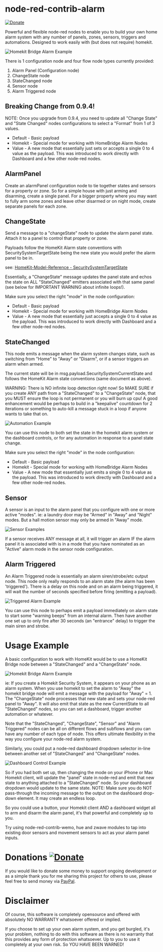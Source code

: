 # node-red-contrib-alarm
[![Donate](https://img.shields.io/badge/donate-PayPal-green.svg)](https://www.paypal.com/cgi-bin/webscr?cmd=_s-xclick&hosted_button_id=JUYN6NBFELTC2&source=url)

Powerful and flexible node-red nodes to enable you to build your own home alarm system with any number of panels, zones, sensors, triggers and automations.
Designed to work easily with (but does not require) homekit.

![Homekit Bridge Alarm Example](https://github.com/Anamico/node-red-contrib-alarm/raw/master/images/alarm.png "Homekit Bridge Alarm Example")

There is 1 configuration node and four flow node types currently provided:
1. Alarm Panel (Configuration node)
2. ChangeState node
3. StateChanged node
4. Sensor node
5. Alarm Triggered node

## Breaking Change from 0.9.4!

NOTE: Once you upgrade from 0.9.4, you need to update all "Change State" and "State Changed" nodes configurations to select a "Format" from 1 of 3 values.

* Default - Basic payload
* Homekit - Special mode for working with HomeBridge Alarm Nodes
* Value - A new mode that essentially just sets or accepts a single 0 to 4 value as the payload. This was introduced to work directly with Dashboard and a few other node-red nodes.

## AlarmPanel

Create an alarmPanel configuration node to tie together states and sensors for a property or zone. So for a simple house with just arming and disarming, create a single panel.
For a bigger property where you may want to fully arm some zones and leave other disarmed or on night mode, create separate panels for each zone.

## ChangeState

Send a message to a "changeState" node to update the alarm panel state. Attach it to a panel to control that property or zone.

Payloads follow the HomeKit Alarm state conventions with SecuritySystemTargetState being the new state you would prefer the alarm panel to be in.

see: [HomeKit-Model-Reference - SecuritySystemTargetState](https://github.com/Colorado4Wheeler/HomeKit-Bridge/wiki/HomeKit-Model-Reference#securitysystemtargetstate)

Essentially, a "ChangeState" message updates the panel state and echos the state on ALL "StateChanged" emitters associated with that same panel
(see below for IMPORTANT WARNING about infinite loops!).

Make sure you select the right "mode" in the node configuration:

* Default - Basic payload
* Homekit - Special mode for working with HomeBridge Alarm Nodes
* Value - A new mode that essentially just accepts a single 0 to 4 value as the payload. This was introduced to work directly with Dashboard and a few other node-red nodes.

## StateChanged

This node emits a message when the alarm system changes state, such as switching from "Home" to "Away" or "Disarm", or if a sensor triggers an alarm when armed.

The current state will be in msg.payload.SecuritySystemCurrentState and follows the HomeKit Alarm state conventions (same document as above).

WARNING: There is NO infinite loop detection right now! So MAKE SURE if you create ANY path from a "StateChanged" to a "ChangeState" node, that you MUST
ensure the loop is not permanent or you will burn up cpu! A good enhancement would be perhaps to build in a "keepalive" countdown for 2 iterations or something to
auto-kill a message stuck in a loop if anyone wants to take that on.

![Automation Example](https://github.com/Anamico/node-red-contrib-alarm/raw/master/images/automation.png "Automation Example")

You can use this node to both set the state in the homekit alarm system or the dashboard controls, or for any automation in response to a panel state change.

Make sure you select the right "mode" in the node configuration:

* Default - Basic payload
* Homekit - Special mode for working with HomeBridge Alarm Nodes
* Value - A new mode that essentially just emits a single 0 to 4 value as the payload. This was introduced to work directly with Dashboard and a few other node-red nodes.

## Sensor

A sensor is an input to the alarm panel that you configure with one or more active "modes". ie: a laundry door may be "Armed" in "Away" and "Night" modes.
But a hall motion sensor may only be armed in "Away" mode.

![Sensor Examples](https://github.com/Anamico/node-red-contrib-alarm/raw/master/images/sensors.png "Sensor Examples")

If a sensor receives ANY message at all, it will trigger an alarm IF the alarm panel it is associated with is in a mode that you have nominated as an "Active" alarm mode
in the sensor node configuration.

## Alarm Triggered

An Alarm Triggered node is essentially an alarm siren/strobe/etc output node.
This node only really responds to an alarm state (the alarm has been 'triggered'). There is a delay on this node and on an alarm being triggered,
it will wait the number of seconds specified before firing (emitting a payload).

![Triggered Alarm Example](https://github.com/Anamico/node-red-contrib-alarm/raw/master/images/triggered.png "Triggered Alarm Example")

You can use this node to perhaps emit a payload immediately on alarm state to start some "warning beeps" from an internal alarm.
Then have another one set up to only fire after 30 seconds (an "entrance" delay) to trigger the main siren and strobe.

# Usage Example

A basic configuration to work with HomeKit would be to use a HomeKit Bridge node between a "StateChanged" and a "ChangeState" node.

![Homekit Bridge Alarm Example](https://github.com/Anamico/node-red-contrib-alarm/raw/master/images/alarm.png "Homekit Bridge Alarm Example")

ie: If you create a Homekit Security System, it appears on your phone as an alarm system. When you use homekit to set the alarm to "Away" the
homekit bridge node will emit a message with the payload for "Away" = 1. The "ChangeState" node processes that new state and sets your node-red panel to "Away".
It will also emit that state as the new CurrentState to all "StateChanged" nodes, so you can set a dashboard, trigger another automation or whatever.

Note that the "StateChanged", "ChangeState", "Sensor" and "Alarm Triggered" nodes can be all on different flows and subflows and you can have any number of each type of node.
This offers ultimate flexibility in the way you configure your node-red alarm system.

Similarly, you could put a node-red dashboard dropdown selector in-line between another set of "StateChanged" and "ChangeState" nodes.

![Dashboard Control Example](https://github.com/Anamico/node-red-contrib-alarm/raw/master/images/dashboard.png "Dashboard Control Example")

So if you had both set up, then changing the mode on your iPhone or Mac Homekit client, will update the "panel" state in node-red and emit that new state to anything
attached to a "StateChanged" node. So your dashboard dropdown would update to the same state. NOTE: Make sure you do NOT pass-through the incoming message to the output on the dashboard drop-down element. It may create an endless loop.

So you could use a button, your Homekit client AND a dashboard widget all to arm and disarm the alarm panel, it's that powerful and completely up to you.

Try using node-red-contrib-wemo, hue and zwave modules to tap into existing door sensors and movement sensors to act as your alarm panel inputs.

# Donations [![Donate](https://img.shields.io/badge/donate-PayPal-green.svg)](https://www.paypal.com/cgi-bin/webscr?cmd=_s-xclick&hosted_button_id=JUYN6NBFELTC2&source=url)

If you would like to donate some money to support ongoing development or as a simple thank you for me sharing this project for others to use, please feel free to send money via
[PayPal](https://www.paypal.com/cgi-bin/webscr?cmd=_s-xclick&hosted_button_id=JUYN6NBFELTC2&source=url).

# Disclaimer

Of course, this software is completely opensource and offered with absolutely NO WARRANTY whatsoever offered or implied.

If you choose to set up your own alarm system, and you get burgled, it's your problem, nothing to do with this software as there is no warranty
that this provides any form of protection whatsoever. Up to you to use it completely at your own risk. So YOU HAVE BEEN WARNED!